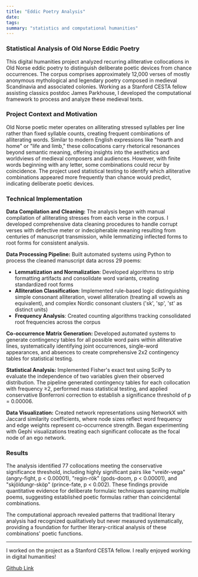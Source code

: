 ```yaml
---
title: "Eddic Poetry Analysis"
date: 
tags: 
summary: "statistics and computational humanities"
---
```


### Statistical Analysis of Old Norse Eddic Poetry

This digital humanities project analyzed recurring alliterative collocations in Old Norse eddic poetry to distinguish deliberate poetic devices from chance occurrences. The corpus comprises approximately 12,000 verses of mostly anonymous mythological and legendary poetry composed in medieval Scandinavia and associated colonies. Working as a Stanford CESTA fellow assisting classics postdoc James Parkhouse, I developed the computational framework to process and analyze these medieval texts.

### Project Context and Motivation

Old Norse poetic meter operates on alliterating stressed syllables per line rather than fixed syllable counts, creating frequent combinations of alliterating words. Similar to modern English expressions like "hearth and home" or "life and limb," these collocations carry rhetorical resonances beyond semantic meaning, offering insights into the aesthetics and worldviews of medieval composers and audiences. However, with finite words beginning with any letter, some combinations could recur by coincidence. The project used statistical testing to identify which alliterative combinations appeared more frequently than chance would predict, indicating deliberate poetic devices.

### Technical Implementation

**Data Compilation and Cleaning:**
The analysis began with manual compilation of alliterating stresses from each verse in the corpus. I developed comprehensive data cleaning procedures to handle corrupt verses with defective meter or indecipherable meaning resulting from centuries of manuscript transmission, while lemmatizing inflected forms to root forms for consistent analysis.

**Data Processing Pipeline:**
Built automated systems using Python to process the cleaned manuscript data across 29 poems:
- **Lemmatization and Normalization**: Developed algorithms to strip formatting artifacts and consolidate word variants, creating standardized root forms 
- **Alliteration Classification**: Implemented rule-based logic distinguishing simple consonant alliteration, vowel alliteration (treating all vowels as equivalent), and complex Nordic consonant clusters ('sk', 'sp', 'st' as distinct units)
- **Frequency Analysis**: Created counting algorithms tracking consolidated root frequencies across the corpus

**Co-occurrence Matrix Generation:**
Developed automated systems to generate contingency tables for all possible word pairs within alliterative lines, systematically identifying joint occurrences, single-word appearances, and absences to create comprehensive 2x2 contingency tables for statistical testing.

**Statistical Analysis:**
Implemented Fisher's exact test using SciPy to evaluate the independence of two variables given their observed distribution. The pipeline generated contingency tables for each collocation with frequency ≥2, performed mass statistical testing, and applied conservative Bonferroni correction to establish a significance threshold of p = 0.00006.

**Data Visualization:**
Created network representations using NetworkX with Jaccard similarity coefficients, where node sizes reflect word frequency and edge weights represent co-occurrence strength. Began experimenting with Gephi visualizations treating each significant collocate as the focal node of an ego network.

### Results

The analysis identified 77 collocations meeting the conservative significance threshold, including highly significant pairs like "vreiðr-vega" (angry-fight, p < 0.00001), "regin-rök" (gods-doom, p < 0.00001), and "skjöldungr-sköp" (prince-fate, p < 0.002). These findings provide quantitative evidence for deliberate formulaic techniques spanning multiple poems, suggesting established poetic formulas rather than coincidental combinations.

The computational approach revealed patterns that traditional literary analysis had recognized qualitatively but never measured systematically, providing a foundation for further literary-critical analysis of these combinations' poetic functions.

---

I worked on the project as a Stanford CESTA fellow. I really enjoyed working in digital humanities!

[Github Link](https://github.com/phalpha/eddic_poetry)